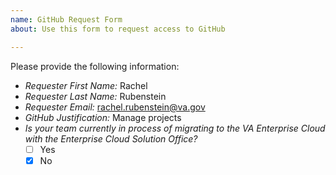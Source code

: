 ```yaml
---
name: GitHub Request Form
about: Use this form to request access to GitHub

---
```


Please provide the following information: 

* *Requester First Name:* Rachel
* *Requester Last Name:* Rubenstein
* *Requester Email:* rachel.rubenstein@va.gov
* *GitHub Justification:* Manage projects
* *Is your team currently in process of migrating to the VA Enterprise Cloud with the Enterprise Cloud Solution Office?*
  - [ ] Yes
  - [X] No
